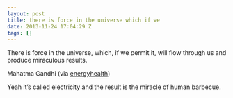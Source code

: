 ```yaml
---
layout: post
title: there is force in the universe which if we
date: 2013-11-24 17:04:29 Z
tags: []
---
```

There is force in the universe, which, if we permit it, will flow through us and produce miraculous results.

Mahatma Gandhi (via [energyhealth](http://energyhealth.tumblr.com/))

Yeah it’s called electricity and the result is the miracle of human barbecue.

